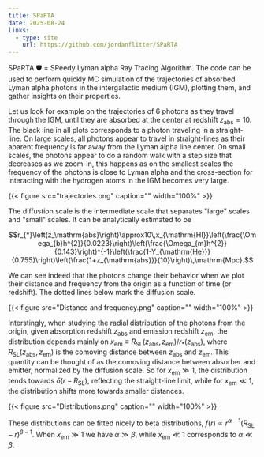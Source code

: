 ```yaml
---
title: SPaRTA
date: 2025-08-24
links:
  - type: site
    url: https://github.com/jordanflitter/SPaRTA
---
```


SPaRTA 🛡️ = SPeedy Lyman alpha Ray Tracing Algorithm. The code can be used to perform quickly MC simulation of the trajectories of absorbed Lyman alpha photons in the intergalactic medium (IGM), plotting them, and gather insights on their properties.

Let us look for example on the trajectories of 6 photons as they travel through the IGM, until they are absorbed at the center at redshift $z_\mathrm{abs}=10$. The black line in all plots corresponds to a photon traveling in a straight-line. On large scales, all photons appear to travel in straight-lines as their aparent frequency is far away from the Lyman alpha line center. On small scales, the photons appear to do a random walk with a step size that decreases as we zoom-in, this happens as on the smallest scales the frequency of the photons is close to Lyman alpha and the cross-section for interacting with the hydrogen atoms in the IGM becomes very large.

{{< figure src="trajectories.png" caption="" width="100%" >}}

The diffustion scale is the intermediate scale that separates "large" scales and "small" scales. It can be analytically estimated to be

$$r_{*}\left(z_\mathrm{abs}\right)\approx10\,x_{\mathrm{HI}}\left(\frac{\Omega_{b}h^{2}}{0.0223}\right)\left(\frac{\Omega_{m}h^{2}}{0.143}\right)^{-1}\left(\frac{1-Y_{\mathrm{He}}}{0.755}\right)\left(\frac{1+z_{\mathrm{abs}}}{10}\right)\,\mathrm{Mpc}.$$

We can see indeed that the photons change their behavior when we plot their distance and frequency from the origin as a function of time (or redshift). The dotted lines below mark the diffusion scale.

{{< figure src="Distance and frequency.png" caption="" width="100%" >}}

Interstingly, when studying the radial distribution of the photons from the origin, given absorption redshift $z_\mathrm{abs}$ and emission redshift $z_\mathrm{em}$, the distribution depends mainly on $x_\mathrm{em}\equiv R_\mathrm{SL}\left(z_\mathrm{abs},z_\mathrm{em}\right)/r_{*}\left(z_\mathrm{abs}\right)$, where $R_\mathrm{SL}\left(z_\mathrm{abs},z_\mathrm{em}\right)$ is the comoving distance between $z_\mathrm{abs}$ and $z_\mathrm{em}$. This quantity can be thought of as the comoving distance between absorber and emitter, normalized by the diffusion scale. So for $x_\mathrm{em}\gg 1$, the distribution tends towards $\delta\left(r-R_\mathrm{SL}\right)$, reflecting the straight-line limit, while for $x_\mathrm{em}\ll 1$, the distribution shifts more towards smaller distances.

{{< figure src="Distributions.png" caption="" width="100%" >}}

These distributions can be fitted nicely to beta distributions, $f\left(r\right)\propto r^{\alpha-1}\left(R_\mathrm{SL}-r\right)^{\beta-1}$. When $x_\mathrm{em}\gg 1$ we have $\alpha\gg\beta$, while $x_\mathrm{em}\ll 1$ corresponds to $\alpha\ll\beta$.

<!--more-->

